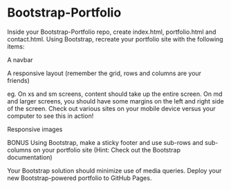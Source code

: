 # Bootstrap-Portfolio
Inside your Bootstrap-Portfolio repo, create index.html, portfolio.html and contact.html.
Using Bootstrap, recreate your portfolio site with the following items:

A navbar

A responsive layout (remember the grid, rows and columns are your friends)

eg. On xs and sm screens, content should take up the entire screen. On md and larger screens, you should have some margins on the left and right side of the screen. Check out various sites on your mobile device versus your computer to see this in action!

Responsive images

BONUS
   Using Bootstrap, make a sticky footer and use sub-rows and sub-columns on your portfolio site (Hint: Check out the Bootstrap documentation)

Your Bootstrap solution should minimize use of media queries.
Deploy your new Bootstrap-powered portfolio to GitHub Pages.
